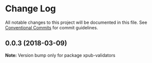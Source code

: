 # Change Log

All notable changes to this project will be documented in this file.
See [Conventional Commits](https://conventionalcommits.org) for commit guidelines.

<a name="0.0.3"></a>
## 0.0.3 (2018-03-09)




**Note:** Version bump only for package xpub-validators
